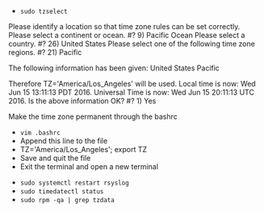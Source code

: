 * `sudo tzselect`

Please identify a location so that time zone rules can be set correctly.
Please select a continent or ocean.
#? 9) Pacific Ocean
Please select a country.
#? 26) United States
Please select one of the following time zone regions.
#? 21) Pacific

The following information has been given:
        United States
        Pacific

Therefore TZ='America/Los_Angeles' will be used.
Local time is now:      Wed Jun 15 13:11:13 PDT 2016.
Universal Time is now:  Wed Jun 15 20:11:13 UTC 2016.
Is the above information OK?
#? 1) Yes

Make the time zone permanent through the bashrc
- `vim .bashrc`
 - Append this line to the file
  - TZ='America/Los_Angeles'; export TZ
 - Save and quit the file
 - Exit the terminal and open a new terminal

* `sudo systemctl restart rsyslog`
* `sudo timedatectl status`
* `sudo rpm -qa | grep tzdata`
